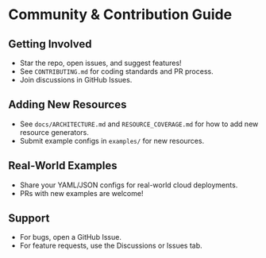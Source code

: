 # Community & Contribution Guide

## Getting Involved
- Star the repo, open issues, and suggest features!
- See `CONTRIBUTING.md` for coding standards and PR process.
- Join discussions in GitHub Issues.

## Adding New Resources
- See `docs/ARCHITECTURE.md` and `RESOURCE_COVERAGE.md` for how to add new resource generators.
- Submit example configs in `examples/` for new resources.

## Real-World Examples
- Share your YAML/JSON configs for real-world cloud deployments.
- PRs with new examples are welcome!

## Support
- For bugs, open a GitHub Issue.
- For feature requests, use the Discussions or Issues tab.
